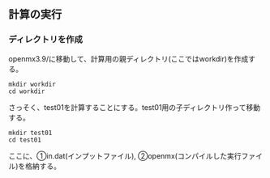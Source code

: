 ## 計算の実行
### ディレクトリを作成
openmx3.9/に移動して、計算用の親ディレクトリ(ここではworkdir)を作成する。
```
mkdir workdir
cd workdir
```
さっそく、test01を計算することにする。test01用の子ディレクトリ作って移動する。
```
mkdir test01
cd test01
```
ここに、①in.dat(インプットファイル), ②openmx(コンパイルした実行ファイル)を格納する。

